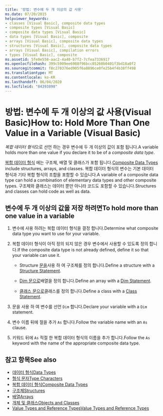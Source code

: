 ```yaml
---
title: '방법: 변수에 두 개 이상의 값 사용'
ms.date: 07/20/2015
helpviewer_keywords:
- classes [Visual Basic], composite data types
- composite types [Visual Basic]
- composite data types [Visual Basic]
- data types [Visual Basic], composite
- arrays [Visual Basic], composite data types
- structures [Visual Basic], composite data types
- arrays [Visual Basic], compilation errors
- types [Visual Basic], composite
ms.assetid: 5fe0e558-aac2-4a40-b7f2-7cfea7336917
ms.openlocfilehash: 399c5909ee6988f96bcc85260b0401f3bd18a0f2
ms.sourcegitcommit: f8c270376ed905f6a8896ce0fe25b4f4b38ff498
ms.translationtype: MT
ms.contentlocale: ko-KR
ms.lasthandoff: 06/04/2020
ms.locfileid: "84393898"
---
```

# <a name="how-to-hold-more-than-one-value-in-a-variable-visual-basic"></a><span data-ttu-id="2f9e5-102">방법: 변수에 두 개 이상의 값 사용(Visual Basic)</span><span class="sxs-lookup"><span data-stu-id="2f9e5-102">How to: Hold More Than One Value in a Variable (Visual Basic)</span></span>

<span data-ttu-id="2f9e5-103">*복합 데이터 형식*으로 선언 하는 경우 변수에 두 개 이상의 값이 포함 됩니다.</span><span class="sxs-lookup"><span data-stu-id="2f9e5-103">A variable holds more than one value if you declare it to be of a *composite data type*.</span></span>

<span data-ttu-id="2f9e5-104">[복합 데이터 형식](composite-data-types.md) 에는 구조체, 배열 및 클래스가 포함 됩니다.</span><span class="sxs-lookup"><span data-stu-id="2f9e5-104">[Composite Data Types](composite-data-types.md) include structures, arrays, and classes.</span></span> <span data-ttu-id="2f9e5-105">복합 데이터 형식의 변수는 기본 데이터 형식과 기타 복합 형식의 조합을 포함할 수 있습니다.</span><span class="sxs-lookup"><span data-stu-id="2f9e5-105">A variable of a composite data type can hold a combination of elementary data types and other composite types.</span></span> <span data-ttu-id="2f9e5-106">구조체와 클래스는 데이터 뿐만 아니라 코드도 포함할 수 있습니다.</span><span class="sxs-lookup"><span data-stu-id="2f9e5-106">Structures and classes can hold code as well as data.</span></span>

## <a name="to-hold-more-than-one-value-in-a-variable"></a><span data-ttu-id="2f9e5-107">변수에 두 개 이상의 값을 저장 하려면</span><span class="sxs-lookup"><span data-stu-id="2f9e5-107">To hold more than one value in a variable</span></span>

1. <span data-ttu-id="2f9e5-108">변수에 사용 하려는 복합 데이터 형식을 결정 합니다.</span><span class="sxs-lookup"><span data-stu-id="2f9e5-108">Determine what composite data type you want to use for your variable.</span></span>

2. <span data-ttu-id="2f9e5-109">복합 데이터 형식이 아직 정의 되지 않은 경우 변수에서 사용할 수 있도록 정의 합니다.</span><span class="sxs-lookup"><span data-stu-id="2f9e5-109">If the composite data type is not already defined, define it so that your variable can use it.</span></span>

    - <span data-ttu-id="2f9e5-110">Structure [문을](../../../language-reference/statements/structure-statement.md)사용 하 여 구조체를 정의 합니다.</span><span class="sxs-lookup"><span data-stu-id="2f9e5-110">Define a structure with a [Structure Statement](../../../language-reference/statements/structure-statement.md).</span></span>

    - <span data-ttu-id="2f9e5-111">[Dim 문으로](../../../language-reference/statements/dim-statement.md)배열을 정의 합니다.</span><span class="sxs-lookup"><span data-stu-id="2f9e5-111">Define an array with a [Dim Statement](../../../language-reference/statements/dim-statement.md).</span></span>

    - <span data-ttu-id="2f9e5-112">[클래스 문으로](../../../language-reference/statements/class-statement.md)클래스를 정의 합니다.</span><span class="sxs-lookup"><span data-stu-id="2f9e5-112">Define a class with a [Class Statement](../../../language-reference/statements/class-statement.md).</span></span>

3. <span data-ttu-id="2f9e5-113">문을 사용 하 여 변수를 선언 `Dim` 합니다.</span><span class="sxs-lookup"><span data-stu-id="2f9e5-113">Declare your variable with a `Dim` statement.</span></span>

4. <span data-ttu-id="2f9e5-114">변수 이름 뒤에 절을 추가 `As` 합니다.</span><span class="sxs-lookup"><span data-stu-id="2f9e5-114">Follow the variable name with an `As` clause.</span></span>

5. <span data-ttu-id="2f9e5-115">키워드 뒤에 `As` 적절 한 복합 데이터 형식의 이름을 추가 합니다.</span><span class="sxs-lookup"><span data-stu-id="2f9e5-115">Follow the `As` keyword with the name of the appropriate composite data type.</span></span>

## <a name="see-also"></a><span data-ttu-id="2f9e5-116">참고 항목</span><span class="sxs-lookup"><span data-stu-id="2f9e5-116">See also</span></span>

- [<span data-ttu-id="2f9e5-117">데이터 형식</span><span class="sxs-lookup"><span data-stu-id="2f9e5-117">Data Types</span></span>](../../../language-reference/data-types/index.md)
- [<span data-ttu-id="2f9e5-118">형식 문자</span><span class="sxs-lookup"><span data-stu-id="2f9e5-118">Type Characters</span></span>](type-characters.md)
- [<span data-ttu-id="2f9e5-119">복합 데이터 형식</span><span class="sxs-lookup"><span data-stu-id="2f9e5-119">Composite Data Types</span></span>](composite-data-types.md)
- [<span data-ttu-id="2f9e5-120">구조체</span><span class="sxs-lookup"><span data-stu-id="2f9e5-120">Structures</span></span>](structures.md)
- [<span data-ttu-id="2f9e5-121">배열</span><span class="sxs-lookup"><span data-stu-id="2f9e5-121">Arrays</span></span>](../arrays/index.md)
- [<span data-ttu-id="2f9e5-122">개체 및 클래스</span><span class="sxs-lookup"><span data-stu-id="2f9e5-122">Objects and Classes</span></span>](../objects-and-classes/index.md)
- [<span data-ttu-id="2f9e5-123">Value Types and Reference Types</span><span class="sxs-lookup"><span data-stu-id="2f9e5-123">Value Types and Reference Types</span></span>](value-types-and-reference-types.md)
